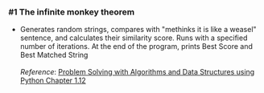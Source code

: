 ### #1 The infinite monkey theorem
 - Generates random strings, compares with "methinks it is like a weasel" sentence, and calculates their similarity score. Runs with a specified number of iterations. At the end of the program, prints Best Score and Best Matched String
<br> <br>
*Reference*: <a href="https://runestone.academy/ns/books/published/pythonds/index.html"> Problem Solving with Algorithms and Data Structures using Python Chapter 1.12 </a>
